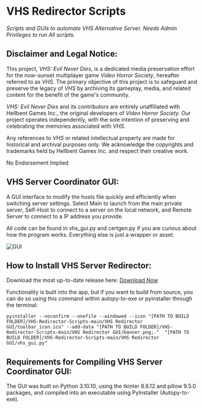 # VHS Redirector Scripts
_Scripts and GUIs to automate VHS Alternative Server. Needs Admin Privileges to run All scripts._

**Disclaimer and Legal Notice:**
-------------------------------
This project, *VHS: Evil Never Dies*, is a dedicated media preservation effort for the now-sunset multiplayer game *Video Horror Society*, hereafter referred to as *VHS*. The primary objective of this project is to safeguard and preserve the legacy of *VHS* by archiving its gameplay, media, and related content for the benefit of the game's community.

*VHS: Evil Never Dies* and its contributors are entirely unaffiliated with Hellbent Games Inc., the original developers of *Video Horror Society.* Our project operates independently, with the sole intention of preserving and celebrating the memories associated with *VHS*.

Any references to *VHS* or related intellectual property are made for historical and archival purposes only. We acknowledge the copyrights and trademarks held by Hellbent Games Inc. and respect their creative work.

No Endorsement Implied

**VHS Server Coordinator GUI:**
-------------------------------
A GUI interface to modify the hosts file quickly and efficiently when switching server settings. Select Main to launch from the main private server, Self-Host to connect to a server on the local network, and Remote Server to connect to a IP address you provide.

All code can be found in vhs_gui.py and certgen.py if you are curious about how the program works. Everything else is just a wrapper or asset.

![GUI](https://github.com/SkelXton/VHS-Redirector-Scripts/assets/57548041/41dcad5b-2ee6-40f0-a2f8-7581f9559964)


**How to Install VHS Server Redirector:**
-------------------------------
Download the most up-to-date release here: [Download Now](https://github.com/SkelXton/VHS-Redirector-Scripts/releases/download/initial_release/VHS_Server_Coordinator.exe)

Functionality is built into the app, but if you want to build from source, you can do so using this command within autopy-to-exe or pyinstaller through the terminal:
```
pyinstaller --noconfirm --onefile --windowed --icon "[PATH TO BUILD FOLDER]/VHS-Redirector-Scripts-main/VHS Redirector GUI/toolbar_icon.ico" --add-data "[PATH TO BUILD FOLDER]/VHS-Redirector-Scripts-main/VHS Redirector GUI/banner.png;."  "[PATH TO BUILD FOLDER]/VHS-Redirector-Scripts-main/VHS Redirector GUI/vhs_gui.py"
```

**Requirements for Compiling VHS Server Coordinator GUI:**
-------------------------------
The GUI was built on Python 3.10.10, using the tkinter 8.6.12 and pillow 9.5.0 packages, and compiled into an executable using PyInstaller (Autopy-to-exe).
